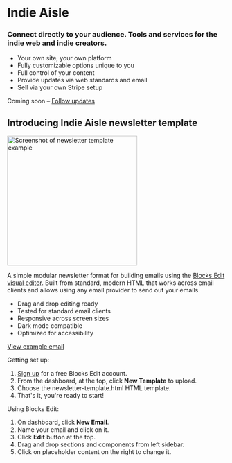 # Indie Aisle
### Connect directly to your audience. Tools and services for the indie web and indie creators.

- Your own site, your own platform
- Fully customizable options unique to you
- Full control of your content
- Provide updates via web standards and email
- Sell via your own Stripe setup

Coming soon – [Follow updates](https://indieaisle.com/indieaisle/)

## Introducing Indie Aisle newsletter template ##

<img src="https://indieaisle.com/images/newsletter-template-preview.png" alt="Screenshot of newsletter template example" width="300">

A simple modular newsletter format for building emails using the [Blocks Edit visual editor](https://blocksedit.com). Built from standard, modern HTML that works across email clients and allows using any email provider to send out your emails.

- Drag and drop editing ready
- Tested for standard email clients
- Responsive across screen sizes
- Dark mode compatible
- Optimized for accessibility

[View example email](https://indieaisle.com/newsletter/february-2024.html)

Getting set up:
1. [Sign up](https://app.blocksedit.com/signup/) for a free Blocks Edit account.
2. From the dashboard, at the top, click **New Template** to upload.
3. Choose the newsletter-template.html HTML template.
4. That's it, you're ready to start!
 
Using Blocks Edit:
1. On dashboard, click **New Email**.
2. Name your email and click on it.
3. Click **Edit** button at the top.
4. Drag and drop sections and components from left sidebar.
5. Click on placeholder content on the right to change it.
